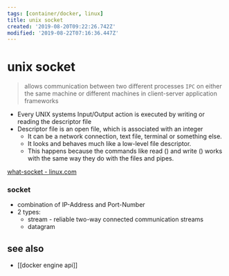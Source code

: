 ```yaml
---
tags: [container/docker, linux]
title: unix socket
created: '2019-08-20T09:22:26.742Z'
modified: '2019-08-22T07:16:36.447Z'
---
```


# unix socket

> allows communication between two different processes `IPC`
> on either the same machine or different machines in client-server application frameworks

- Every UNIX systems Input/Output action is executed by writing or reading the descriptor file
- Descriptor file is an open file, which is associated with an integer
  - It can be a network connection, text file, terminal or something else. 
  - It looks and behaves much like a low-level file descriptor. 
  - This happens because the commands like read () and write () works with the same way they do with the files and pipes.

[what-socket - linux.com](https://www.linux.com/news/what-socket)


### socket
- combination of IP-Address and Port-Number
- 2 types:
  - stream - reliable two-way connected communication streams
  - datagram

## see also
- [[docker engine api]]
